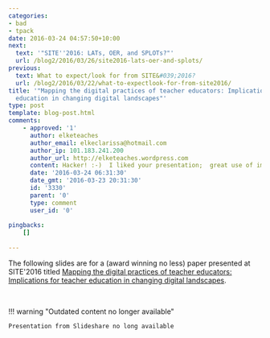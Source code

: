 ```yaml
---
categories:
- bad
- tpack
date: 2016-03-24 04:57:50+10:00
next:
  text: '"SITE''2016: LATs, OER, and SPLOTs?"'
  url: /blog2/2016/03/26/site2016-lats-oer-and-splots/
previous:
  text: What to expect/look for from SITE&#039;2016?
  url: /blog2/2016/03/22/what-to-expectlook-for-from-site2016/
title: '"Mapping the digital practices of teacher educators: Implications for teacher
  education in changing digital landscapes"'
type: post
template: blog-post.html
comments:
    - approved: '1'
      author: elketeaches
      author_email: elkeclarissa@hotmail.com
      author_ip: 101.183.241.200
      author_url: http://elketeaches.wordpress.com
      content: Hacker! :-)  I liked your presentation;  great use of images.
      date: '2016-03-24 06:31:30'
      date_gmt: '2016-03-23 20:31:30'
      id: '3330'
      parent: '0'
      type: comment
      user_id: '0'
    
pingbacks:
    []
    
---
```

The following slides are for a (award winning no less) paper presented at SITE'2016 titled [Mapping the digital practices of teacher educators: Implications for teacher education in changing digital landscapes](/blog2/2016/01/20/mapping-the-digital-practices-of-teacher-educators-implications-for-teacher-education-in-changing-digital-landscapes/).

 


!!! warning "Outdated content no longer available"

    Presentation from Slideshare no long available
